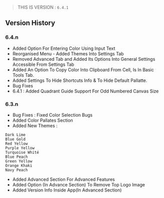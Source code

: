 > THIS IS VERSION : ```6.4.1```


## Version History

### 6.4.n
- Added Option For Entering Color Using Input Text
- Reorganised Menu - Added Themes Into Settings Tab
- Removed Advanced Tab and Added Its Options Into General Settings Accessible From Settings Tab
- Added An Option To Copy Color Into Clipboard From Cell, Is In Basic Tools Tab.
- Added Settings To Hide Shortcuts Info & To Hide Default Pallatte.
- Bug Fixes
- 6.4.1 : Added Quadrant Guide Support For Odd Numbered Canvas Size

### 6.3.n

- Bug Fixes : Fixed Color Selection Bugs
- Added Color Pallates Section
- Added New Themes : 
 ```
Dark Lime
Blue Gold
Red Yellow
Purple Yellow
Turquoise Whité
Blue Peach
Green Yellow
Orange Khaki
Navy Peach
```
- Added Advanced Section For Advanced Features
- Added Option (In Advance Section) To Remove Top Logo Image
- Added Version Info Inside App(In Advanced Section)
